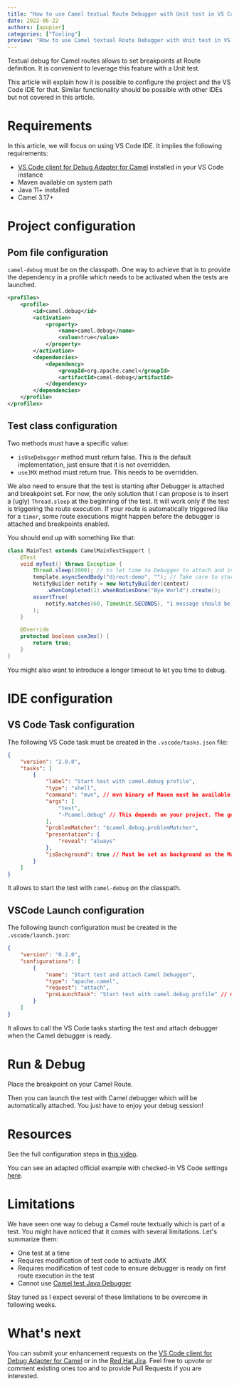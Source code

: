 ```yaml
---
title: "How to use Camel textual Route Debugger with Unit test in VS Code"
date: 2022-06-22
authors: [apupier]
categories: ["Tooling"]
preview: "How to use Camel textual Route Debugger with Unit test in VS Code"
---
```


Textual debug for Camel routes allows to set breakpoints at Route definition. It is convenient to leverage this feature with a Unit test.

This article will explain how it is possible to configure the project and the VS Code IDE for that. Similar functionality should be possible with other IDEs but not covered in this article.

# Requirements

In this article, we will focus on using VS Code IDE. It implies the following requirements:

- [VS Code client for Debug Adapter for Camel](https://github.com/camel-tooling/camel-dap-client-vscode/issues) installed in your VS Code instance
- Maven available on system path
- Java 11+ installed
- Camel 3.17+

# Project configuration

## Pom file configuration

`camel-debug` must be on the classpath. One way to achieve that is to provide the dependency in a profile which needs to be activated when the tests are launched.

```xml
<profiles>
    <profile>
        <id>camel.debug</id>
        <activation>
            <property>
                <name>camel.debug</name>
                <value>true</value>
            </property>
        </activation>
        <dependencies>
            <dependency>
                <groupId>org.apache.camel</groupId>
                <artifactId>camel-debug</artifactId>
            </dependency>
        </dependencies>
    </profile>
</profiles>
```

## Test class configuration

Two methods must have a specific value:

- `isUseDebugger` method must return false. This is the default implementation, just ensure that it is not overridden.
- `useJMX` method must return true. This needs to be overridden.


We also need to ensure that the test is starting after Debugger is attached and breakpoint set. For now, the only solution that I can propose is to insert a (ugly) `Thread.sleep` at the beginning of the test. It will work only if the test is triggering the route execution. If your route is automatically triggered like for a `timer`, some route executions might happen before the debugger is attached and breakpoints enabled.

You should end up with something like that:

```java
class MainTest extends CamelMainTestSupport {
	@Test
	void myTest() throws Exception {
		Thread.sleep(2000); // to let time to Debugger to attach and install breakpoints
		template.asyncSendBody("direct:demo", ""); // Take care to start the route in an async way
		NotifyBuilder notify = new NotifyBuilder(context)
			.whenCompleted(1).whenBodiesDone("Bye World").create();
		assertTrue(
			notify.matches(60, TimeUnit.SECONDS), "1 message should be completed"
		);
	}

	@Override
	protected boolean useJmx() {
		return true;
	}
}
```

You might also want to introduce a longer timeout to let you time to debug.

# IDE configuration

## VS Code Task configuration

The following VS Code task must be created in the `.vscode/tasks.json` file:

```json
{
	"version": "2.0.0",
	"tasks": [
		{
			"label": "Start test with camel.debug profile",
			"type": "shell",
			"command": "mvn", // mvn binary of Maven must be available on command-line
			"args": [
				"test",
				"-Pcamel.debug" // This depends on your project. The goal here is to have camel-debug on the classpath.
			],
			"problemMatcher": "$camel.debug.problemMatcher",
			"presentation": {
				"reveal": "always"
			},
			"isBackground": true // Must be set as background as the Maven commands doesn't return until the Camel application stops.
		}
	]
}
```

It allows to start the test with `camel-debug` on the classpath.

## VSCode Launch configuration

The following launch configuration must be created in the `.vscode/launch.json`:

```json
{
	"version": "0.2.0",
	"configurations": [
		{
			"name": "Start test and attach Camel Debugger",
			"type": "apache.camel",
			"request": "attach",
			"preLaunchTask": "Start test with camel.debug profile" // must reference the label of the VS Code task previously created
		}
	]
}
```

It allows to call the VS Code tasks starting the test and attach debugger when the Camel debugger is ready.

# Run & Debug

Place the breakpoint on your Camel Route.

Then you can launch the test with Camel debugger which will be automatically attached. You just have to enjoy your debug session!

# Resources

See the full configuration steps in [this video](https://youtu.be/be8XajY5G84).

You can see an adapted official example with checked-in VS Code settings [here](https://github.com/apupier/camel-examples/tree/Blogpost-Example-Debug-Camel-In-Test/examples/main).

# Limitations

We have seen one way to debug a Camel route textually which is part of a test. You might have noticed that it comes with several limitations. Let's summarize them:

- One test at a time
- Requires modification of test code to activate JMX
- Requires modification of test code to ensure debugger is ready on first route execution in the test
- Cannot use [Camel test Java Debugger](/manual/debugger.html)

Stay tuned as I expect several of these limitations to be overcome in following weeks.

# What's next

You can submit your enhancement requests on the [VS Code client for Debug Adapter for Camel](https://github.com/camel-tooling/camel-dap-client-vscode/issues) or in the [Red Hat Jira](https://issues.redhat.com/browse/FUSETOOLS2). Feel free to upvote or comment existing ones too and to provide Pull Requests if you are interested.
